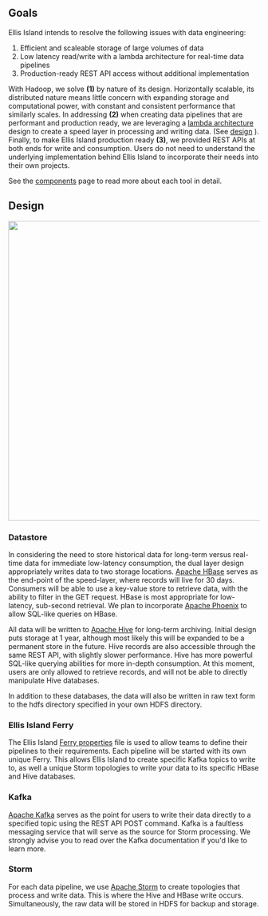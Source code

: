 ## Goals
Ellis Island intends to resolve the following issues with data engineering:

1.  Efficient and scaleable storage of large volumes of data
2.  Low latency read/write with a lambda architecture for real-time data pipelines
3.  Production-ready REST API access without additional implementation

With Hadoop, we solve **(1)** by nature of its design.  Horizontally scalable, its distributed nature means little concern with expanding storage and computational power, with constant and consistent performance that similarly scales.  In addressing **(2)** when creating data pipelines that are performant and production ready, we are leveraging a [lambda architecture](http://lambda-architecture.net/) design to create a speed layer in processing and writing data.  (See [design](#design) ).  Finally, to make Ellis Island production ready **(3)**, we provided REST APIs at both ends for write and consumption.  Users do not need to understand the underlying implementation behind Ellis Island to incorporate their needs into their own projects.

See the [components](https://github.com/maximusjesse/EllisIslandPublic/wiki/Ellis-Island-Components) page to read more about each tool in detail.

## Design
<p align="center"><img src=http://i.imgur.com/tzAFJ6i.png height="600"></p>

### Datastore
In considering the need to store historical data for long-term versus real-time data for immediate low-latency consumption, the dual layer design appropriately writes data to two storage locations.  [Apache HBase](http://hbase.apache.org/) serves as the end-point of the speed-layer, where records will live for 30 days.  Consumers will be able to use a key-value store to retrieve data, with the ability to filter in the GET request.  HBase is most appropriate for low-latency, sub-second retrieval.  We plan to incorporate [Apache Phoenix](https://phoenix.apache.org/) to allow SQL-like queries on HBase.

All data will be written to [Apache Hive](https://hive.apache.org/) for long-term archiving.  Initial design puts storage at 1 year, although most likely this will be expanded to be a permanent store in the future.  Hive records are also accessible through the same REST API, with slightly slower performance.  Hive has more powerful SQL-like querying abilities for more in-depth consumption.  At this moment, users are only allowed to retrieve records, and will not be able to directly manipulate Hive databases.

In addition to these databases, the data will also be written in raw text form to the hdfs directory specified in your own HDFS directory.

### Ellis Island Ferry
The Ellis Island [Ferry properties](https://github.com/maximusjesse/EllisIslandPublic/wiki/Creating-Your-Ferry) file is used to allow teams to define their pipelines to their requirements.  Each pipeline will be started with its own unique Ferry.  This allows Ellis Island to create specific Kafka topics to write to, as well a unique Storm topologies to write your data to its specific HBase and Hive databases.

### Kafka
[Apache Kafka](http://kafka.apache.org/) serves as the point for users to write their data directly to a specified topic using the REST API POST command.  Kafka is a faultless messaging service that will serve as the source for Storm processing.  We strongly advise you to read over the Kafka documentation if you'd like to learn more.

### Storm
For each data pipeline, we use [Apache Storm](https://storm.apache.org/) to create topologies that process and write data.  This is where the Hive and HBase write occurs.  Simultaneously, the raw data will be stored in HDFS for backup and storage.  